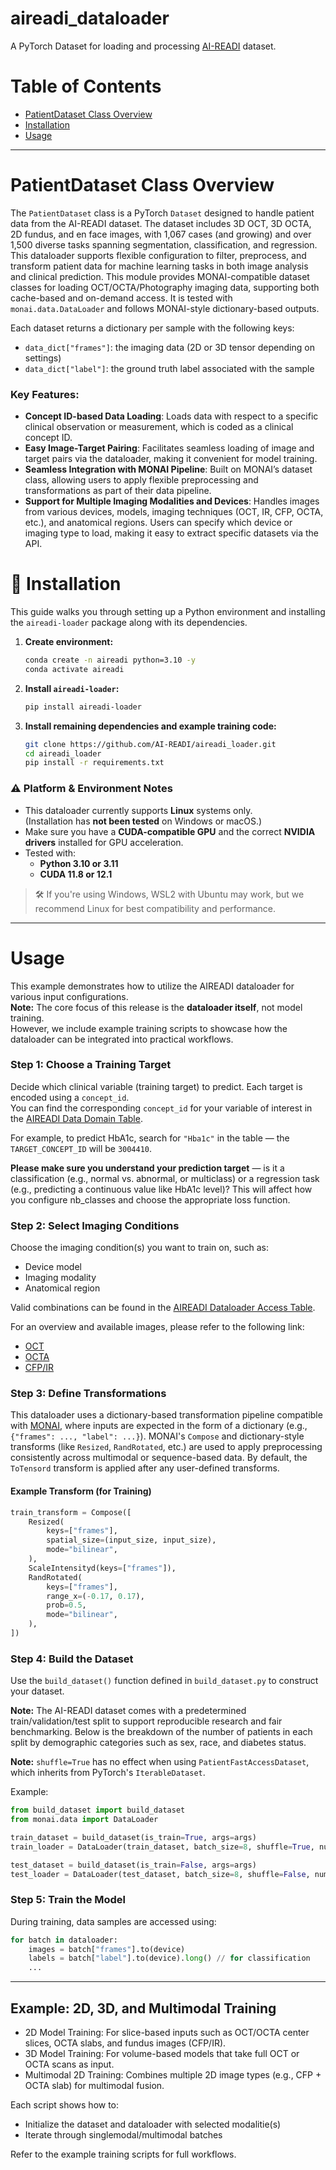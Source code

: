 # aireadi_dataloader
A PyTorch Dataset for loading and processing [AI-READI](https://docs.aireadi.org/docs/2/about) dataset.


# Table of Contents

- [PatientDataset Class Overview](#patientdataset-class-overview)
- [Installation](#-installation)
- [Usage](#usage)

---

# PatientDataset Class Overview
The `PatientDataset` class is a PyTorch `Dataset` designed to handle patient data from the AI-READI dataset. The dataset includes 3D OCT, 3D OCTA, 2D fundus, and en face images, with 1,067 cases (and growing) and over 1,500 diverse tasks spanning segmentation, classification, and regression. This dataloader supports flexible configuration to filter, preprocess, and transform patient data for machine learning tasks in both image analysis and clinical prediction. This module provides MONAI-compatible dataset classes for loading OCT/OCTA/Photography imaging data, supporting both cache-based and on-demand access. It is tested with `monai.data.DataLoader` and follows MONAI-style dictionary-based outputs.

Each dataset returns a dictionary per sample with the following keys:

- `data_dict["frames"]`: the imaging data (2D or 3D tensor depending on settings)
- `data_dict["label"]`: the ground truth label associated with the sample

### Key Features:  
- **Concept ID-based Data Loading**: Loads data with respect to a specific clinical observation or measurement, which is coded as a clinical concept ID.  
- **Easy Image-Target Pairing**: Facilitates seamless loading of image and target pairs via the dataloader, making it convenient for model training.  
- **Seamless Integration with MONAI Pipeline**: Built on MONAI’s dataset class, allowing users to apply flexible preprocessing and transformations as part of their data pipeline.
- **Support for Multiple Imaging Modalities and Devices**: Handles images from various devices, models, imaging techniques (OCT, IR, CFP, OCTA, etc.), and anatomical regions. Users can specify which device or imaging type to load, making it easy to extract specific datasets via the API.  


# 🔧 Installation

This guide walks you through setting up a Python environment and installing the `aireadi-loader` package along with its dependencies.

1. **Create environment:**

    ```sh
    conda create -n aireadi python=3.10 -y
    conda activate aireadi
    ```

2. **Install `aireadi-loader`:**

    ```sh
    pip install aireadi-loader
    ```

3. **Install remaining dependencies and example training code:**

    ```sh
    git clone https://github.com/AI-READI/aireadi_loader.git
    cd aireadi_loader    
    pip install -r requirements.txt
    ```


### ⚠️ Platform & Environment Notes

- This dataloader currently supports **Linux** systems only.  
  (Installation has **not been tested** on Windows or macOS.)
- Make sure you have a **CUDA-compatible GPU** and the correct **NVIDIA drivers** installed for GPU acceleration.
- Tested with:
  - **Python 3.10 or 3.11**
  - **CUDA 11.8 or 12.1**


>🛠️ If you're using Windows, WSL2 with Ubuntu may work, but we recommend Linux for best compatibility and performance.



---

# Usage

This example demonstrates how to utilize the AIREADI dataloader for various input configurations.  
**Note:** The core focus of this release is the **dataloader itself**, not model training.  
However, we include example training scripts to showcase how the dataloader can be integrated into practical workflows.

### Step 1: Choose a Training Target

Decide which clinical variable (training target) to predict. Each target is encoded using a `concept_id`.  
You can find the corresponding `concept_id` for your variable of interest in the [AIREADI Data Domain Table](https://docs.aireadi.org/v2-dataDomainTable).  

For example, to predict HbA1c, search for `"Hba1c"` in the table — the `TARGET_CONCEPT_ID` will be `3004410`.

**Please make sure you understand your prediction target** — is it a classification (e.g., normal vs. abnormal, or multiclass) or a regression task (e.g., predicting a continuous value like HbA1c level)? This will affect how you configure nb_classes and choose the appropriate loss function.


### Step 2: Select Imaging Conditions

Choose the imaging condition(s) you want to train on, such as:

- Device model
- Imaging modality
- Anatomical region

Valid combinations can be found in the [AIREADI Dataloader Access Table](https://github.com/uw-biomedical-ml/AIREADI_dataloader/blob/main_merged_bug/dataloader_access_table.csv).

For an overview and available images, please refer to the following link:
- [OCT](https://docs.aireadi.org/docs/1/dataset/retinal-oct/)
- [OCTA](https://docs.aireadi.org/docs/1/dataset/retinal-octa/)
- [CFP/IR](https://docs.aireadi.org/docs/1/dataset/retinal-photography/)


### Step 3: Define Transformations

This dataloader uses a dictionary-based transformation pipeline compatible with [MONAI](https://monai.io/), where inputs are expected in the form of a dictionary (e.g., `{"frames": ..., "label": ...}`). MONAI's `Compose` and dictionary-style transforms (like `Resized`, `RandRotated`, etc.) are used to apply preprocessing consistently across multimodal or sequence-based data. By default, the `ToTensord` transform is applied after any user-defined transforms.

#### Example Transform (for Training)

```python
train_transform = Compose([
    Resized(
        keys=["frames"],
        spatial_size=(input_size, input_size),
        mode="bilinear",
    ),
    ScaleIntensityd(keys=["frames"]),
    RandRotated(
        keys=["frames"],
        range_x=(-0.17, 0.17),
        prob=0.5,
        mode="bilinear",
    ),
])
```

### Step 4: Build the Dataset

Use the `build_dataset()` function defined in `build_dataset.py` to construct your dataset.  

**Note:**
The AI-READI dataset comes with a predetermined train/validation/test split to support reproducible research and fair benchmarking. Below is the breakdown of the number of patients in each split by demographic categories such as sex, race, and diabetes status.

**Note:** `shuffle=True` has no effect when using `PatientFastAccessDataset`, which inherits from PyTorch's `IterableDataset`.


Example:

```python
from build_dataset import build_dataset
from monai.data import DataLoader

train_dataset = build_dataset(is_train=True, args=args)
train_loader = DataLoader(train_dataset, batch_size=8, shuffle=True, num_workers=4)

test_dataset = build_dataset(is_train=False, args=args)
test_loader = DataLoader(test_dataset, batch_size=8, shuffle=False, num_workers=4)
```



### Step 5: Train the Model

During training, data samples are accessed using:

```python
for batch in dataloader:
    images = batch["frames"].to(device)
    labels = batch["label"].to(device).long() // for classification
    ...
```

---
## Example: 2D, 3D, and Multimodal Training

- 2D Model Training: For slice-based inputs such as OCT/OCTA center slices, OCTA slabs, and fundus images (CFP/IR).
- 3D Model Training: For volume-based models that take full OCT or OCTA scans as input.
- Multimodal 2D Training: Combines multiple 2D image types (e.g., CFP + OCTA slab) for multimodal fusion.

Each script shows how to:

- Initialize the dataset and dataloader with selected modalitie(s)
- Iterate through singlemodal/multimodal batches

Refer to the example training scripts for full workflows. 
